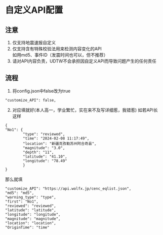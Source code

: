 # 自定义API配置

## 注意

1) 仅支持地震速报自定义
2) 仅支持含有特殊校验法用来检测内容变化的API\
如用md5、事件ID（发震时间也可以，但不推荐）
3) 请对API内容负责，UDTW不会承担因自定义API而导致问题产生的任何责任

## 流程
1) 将config.json中false改为true
```
"customize_API": false,
```
2) 对应填就好(本人高一，学业繁忙，实在来不及写详细惹，我错惹)
如若API长这样
```
{
"No1": {
        "type": "reviewed",
        "time": "2024-02-08 11:17:49",
        "location": "新疆克孜勒苏州阿合奇县",
        "magnitude": "3.0",
        "depth": "11",
        "latitude": "41.10",
        "longitude": "78.49"
        }
}
```
那么就填

```
"customize_API": "https://api.wolfx.jp/cenc_eqlist.json",
"md5": "md5",
"warning_type": "type",
"first": "No1",
"reviewed": "reviewed",
"latitude": "latitude",
"longitude": "longitude",
"magnitude": "magnitude",
"location": "location",
"OriginTime": "time"
```